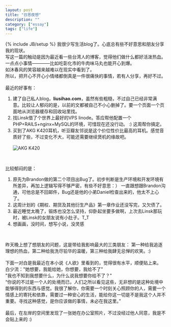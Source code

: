 ```yaml
---
layout: post
title: "日思夜想"
description: ""
category: ["essay"]
tags: ["life"]
---
```

{% include JB/setup %}
我很少写生活blog了。心底总有些不好意思和朋友分享我的现状。
<br>
写这一篇的触动是因为最近看一些台湾人的博客，觉得他们做什么都好活泼热血。一点点小事情————比如吃彰化市的牛肉味马丸也能开心到爆。
<br>
如沐春风的笑容越来越难以在现实中看到了。
<br>
所以，把开心不开心小情绪都倒真是一件很痛快的事情，若有人分享，再好不过。
<br><br>
最近的好事有：
1. 建了自己私人blog，**liusihao.com**，虽然有些粗糙，不过自己已经非常满意。比较让人郁闷的是，以前的文都被自己不小心删掉了。要一个页面一个页面地从浏览器缓存和回收站里找。
2. 找Linsk借了个世界上最好的VPS linode。答应帮他配置一个PHP+RAILS+nginx+MySQL的环境，可惜现在还没行动。 :) 这周帮你搞定。
3. 买到了AKG K420耳机，听豆瓣友邻说是这个价位性价比最高的耳机。感觉音质好了些，不过变化不大，可能还需要继续煲机的缘故吧。<br><br>
	![AKG K420](http://farm9.staticflickr.com/8302/7870106782_c43586a887.jpg)

<br>

比较郁闷的是：  
1. 原先为Brandon做的第二个项目出Bug了。初步判断是生产环境和开发环境有所差异，再加上逻辑写得不够严密，有些不好意思：） 一直跟想跟Brandon沟通，可他总是不回邮件，Bug还是他的小弟Daniel检查出来的，他太不上心了。  
2. 这周计划的《期权、期货及其他衍生产品》第一章作业还没写完，又欠债了。  
3. 最近睡觉太晚了，锻炼也没怎么坚持，仰卧起坐要多做啊，上次去Linsk那玩时，被Linsk的女朋友说有小肚子。T_T  
4. 想画画，没时间，想写小说，没灵感  

<br>  

昨天晚上想了想朋友的问题，这是带给我影响最大的三类朋友：
第一种给我追逐理想的热血，第二种给我洗尽铅华的温暖，第三种给我肆无忌惮的欢笑。:)
<br><br>
下面一对白是我最近在本小说《人欲》里看到的，觉得很有水平，顺便贴上来。
<br>
白少流："她想要，我能给她，你想要，我给不了"
<br>
"我也不知到我想要什么，为什么说我想要你给不了？"
<br>
“你说的不过是一个人的处境而已，人们之所以看见这些，无非想的是这种处境中能够得到的东西与感觉。我很了解你，你需要一个时刻关心照顾你的人，需要一个情感上的寄托和依靠，需要过一种安心的生活，能给你这一切是不是我这个人并不重要。寻找这种感觉，是你应该做的事情，未必在我这里。”
<br><br>
最后，在左岸的空间里发现了一张她在办公室照片，不过没经过他人同意，我是不会贴上来的 :)
